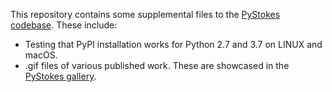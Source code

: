 This repository contains some supplemental files to the [PyStokes codebase](https://github.com/rajeshrinet/pystokes). These include:

* Testing that PyPI installation works for Python 2.7 and 3.7 on LINUX and macOS. 
* .gif files of various published work. These are showcased in the [PyStokes gallery](https://github.com/rajeshrinet/pystokes/wiki/Gallery).